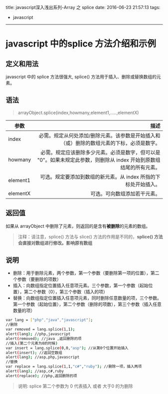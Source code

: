 title: javascript深入浅出系列-Array 之 splice
date: 2016-06-23 21:57:13
tags:
  - javascript
---

# javascript 中的splice 方法介绍和示例

## 定义和用法

javascript 中的 splice 方法很强大, splice() 方法用于插入、删除或替换数组的元素。

## 语法

> arrayObject.splice(index,howmany,element1,.....,elementX)

| 参数        | 描述   |
| --------   | -----:  |
| index     | 必需。规定从何处添加/删除元素。该参数是开始插入和（或）删除的数组元素的下标，必须是数字。 |
| howmany        |   必需。规定应该删除多少元素。必须是数字，但可以是 "0"。如果未规定此参数，则删除从 index 开始到原数组结尾的所有元素。   |
| element1        |    可选。规定要添加到数组的新元素。从 index 所指的下标处开始插入。    |
| elementX        |    可选。可向数组添加若干元素。   |

## 返回值

如果从 arrayObject 中删除了元素，则返回的是含有**被删除**的元素的数组。

> 注释：请注意，splice() 方法与 slice() 方法的作用是不同的，**splice() 方法会直接对数组进行修改。影响原有数组** 

## 说明

* 删除：用于删除元素，两个参数，第一个参数（要删除第一项的位置），第二个参数（要删除的项数）
* 插入：向数组指定位置插入任意项元素。三个参数，第一个参数（起始位置），第二个参数（0），第三个参数（插入的项）
* 替换：向数组指定位置插入任意项元素，同时删除任意数量的项，三个参数。第一个参数（起始位置），第二个参数（删除的项数），第三个参数（插入任意数量的项）

``` bash
var lang = ["php","java","javascript"];
//删除
var removed = lang.splice(1,1);
alert(lang); //php,javascript
alert(removed); //java ,返回删除的项
//插入(第二个元素为0的时候)
var insert = lang.splice(0,0,"asp"); //从第0个位置开始插入
alert(insert); //返回空数组
alert(lang); //asp,php,javascript
//替换
var replace = lang.splice(1,1,"c#","ruby"); //删除一项，插入两项
alert(lang); //asp,c#,ruby
alert(replace); //php,返回删除的项
```

> 说明: splice 第二个参数为 0 代表插入 或者 大于0 的为删除
